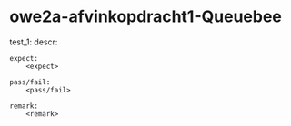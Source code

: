 # owe2a-afvinkopdracht1-Queuebee


test_1:
	descr:
		<descr>
	
	expect:
		<expect>

	pass/fail:
		<pass/fail>
	
	remark:
		<remark>
	
	

